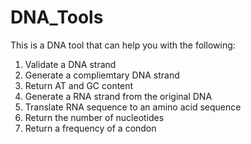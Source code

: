 # DNA_Tools

This is a DNA tool that can help you with the following:

1. Validate a DNA strand
2. Generate a compliemtary DNA strand 
3. Return AT and GC content 
4. Generate a RNA strand from the original DNA
5. Translate RNA sequence to an amino acid sequence
6. Return the number of nucleotides
7. Return a frequency of a condon 

